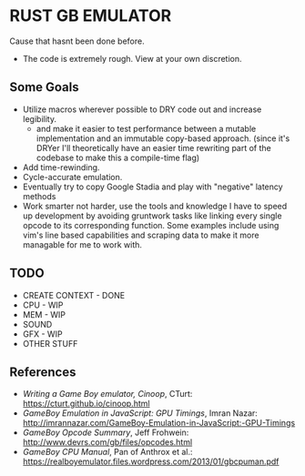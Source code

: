 # RUST GB EMULATOR
Cause that hasnt been done before.

- The code is extremely rough. View at your own discretion.

## Some Goals
- Utilize macros wherever possible to DRY code out and increase legibility.
   - and make it easier to test performance between a mutable implementation and an immutable copy-based approach. (since it's DRYer I'll theoretically have an easier time rewriting part of the codebase to make this a compile-time flag)
- Add time-rewinding.
- Cycle-accurate emulation.
- Eventually try to copy Google Stadia and play with "negative" latency methods
- Work smarter not harder, use the tools and knowledge I have to speed up development by avoiding gruntwork tasks like linking every single opcode to its corresponding function. Some examples include using vim's line based capabilities and scraping data to make it more managable for me to work with.

## TODO
- CREATE CONTEXT - DONE
- CPU - WIP
- MEM - WIP
- SOUND
- GFX - WIP
- OTHER STUFF

## References
- _Writing a Game Boy emulator, Cinoop_, CTurt: https://cturt.github.io/cinoop.html
- _GameBoy Emulation in JavaScript: GPU Timings_, Imran Nazar: http://imrannazar.com/GameBoy-Emulation-in-JavaScript:-GPU-Timings
- _GameBoy Opcode Summary_, Jeff Frohwein: http://www.devrs.com/gb/files/opcodes.html
- _GameBoy CPU Manual_, Pan of Anthrox et al.: https://realboyemulator.files.wordpress.com/2013/01/gbcpuman.pdf
